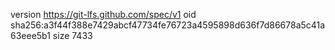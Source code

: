 version https://git-lfs.github.com/spec/v1
oid sha256:a3f44f388e7429abcf47734fe76723a4595898d636f7d86678a5c41a63eee5b1
size 7433
